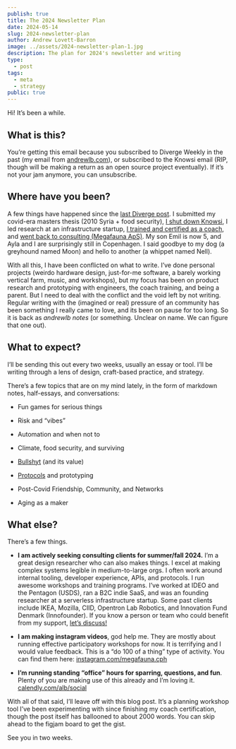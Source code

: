 ```yaml
---
publish: true
title: The 2024 Newsletter Plan
date: 2024-05-14
slug: 2024-newsletter-plan
author: Andrew Lovett-Barron
image: ../assets/2024-newsletter-plan-1.jpg
description: The plan for 2024's newsletter and writing
type:
  - post
tags:
  - meta
  - strategy
public: true
---
```

Hi! It’s been a while.

## What is this?

You’re getting this email because you subscribed to Diverge Weekly in the past (my email from [andrewlb.com](http://andrewlb.com)), or subscribed to the Knowsi email (RIP, though will be making a return as an open source project eventually). If it’s not your jam anymore, you can unsubscribe.

## **Where have you been?**

A few things have happened since the [last Diverge post](https://andrewlb.com/blog/diverge-next-steps). I submitted my covid-era masters thesis (2010 Syria + food security), [I shut down Knowsi](https://andrewlb.com/project/knowsi), I led research at an infrastructure startup, [I trained and certified as a coach](https://www.mfauna.com/coaching), and [went back to consulting (Megafauna ApS)](https://www.mfauna.com/). My son Emil is now 5, and Ayla and I are surprisingly still in Copenhagen. I said goodbye to my dog (a greyhound named Moon) and hello to another (a whippet named Nell).

With all this, I have been conflicted on what to write. I’ve done personal projects (weirdo hardware design, just-for-me software, a barely working vertical farm, music, and workshops), but my focus has been on product research and prototyping with engineers, the coach training, and being a parent. But I need to deal with the conflict and the void left by not writing. Regular writing with the (imagined or real) pressure of an community has been something I really came to love, and its been on pause for too long. So it is back as _andrewlb notes_ (or something. Unclear on name. We can figure that one out).

## What to expect?

I’ll be sending this out every two weeks, usually an essay or tool. I’ll be writing through a lens of design, craft-based practice, and strategy.

There’s a few topics that are on my mind lately, in the form of markdown notes, half-essays, and conversations:

- Fun games for serious things
    
- Risk and “vibes”
    
- Automation and when not to
    
- Climate, food security, and surviving
    
- [Bullshyt](https://www.wired.com/2008/09/exclusive-video-4/) (and its value)
    
- [Protocols](https://summerofprotocols.com/) and prototyping
    
- Post-Covid Friendship, Community, and Networks
    
- Aging as a maker
    

## What else?

There’s a few things.

- **I am actively seeking consulting clients for summer/fall 2024.** I’m a great design researcher who can also makes things. I excel at making complex systems legible in medium-to-large orgs. I often work around internal tooling, developer experience, APIs, and protocols. I run awesome workshops and training programs. I’ve worked at IDEO and the Pentagon (USDS), ran a B2C indie SaaS, and was an founding researcher at a serverless infrastructure startup. Some past clients include IKEA, Mozilla, CIID, Opentron Lab Robotics, and Innovation Fund Denmark (Innofounder). If you know a person or team who could benefit from my support, [let’s discuss!](mailto:alb@andrewlb.com)
    
- **I am making instagram videos**, god help me. They are mostly about running effective participatory workshops for now. It is terrifying and I would value feedback. This is a “do 100 of a thing” type of activity. You can find them here: [instagram.com/megafauna.cph](http://instagram.com/megafauna.cph)
    
- **I’m running standing “office” hours for sparring, questions, and fun**. Plenty of you are making use of this already and I’m loving it. [calendly.com/alb/social](http://calendly.com/alb/social)
    

With all of that said, I’ll leave off with this blog post. It’s a planning workshop tool I’ve been experimenting with since finishing my coach certification, though the post itself has ballooned to about 2000 words. You can skip ahead to the figjam board to get the gist.

See you in two weeks.
